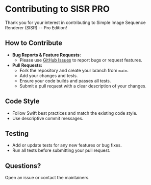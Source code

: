 # Contributing to SISR PRO

Thank you for your interest in contributing to Simple Image Sequence Renderer (SISR) -- Pro Edition!

## How to Contribute

- **Bug Reports & Feature Requests:**
  - Please use [GitHub Issues](../../issues) to report bugs or request features.
- **Pull Requests:**
  - Fork the repository and create your branch from `main`.
  - Add your changes and tests.
  - Ensure your code builds and passes all tests.
  - Submit a pull request with a clear description of your changes.

## Code Style
- Follow Swift best practices and match the existing code style.
- Use descriptive commit messages.

## Testing
- Add or update tests for any new features or bug fixes.
- Run all tests before submitting your pull request.

## Questions?
Open an issue or contact the maintainers. 